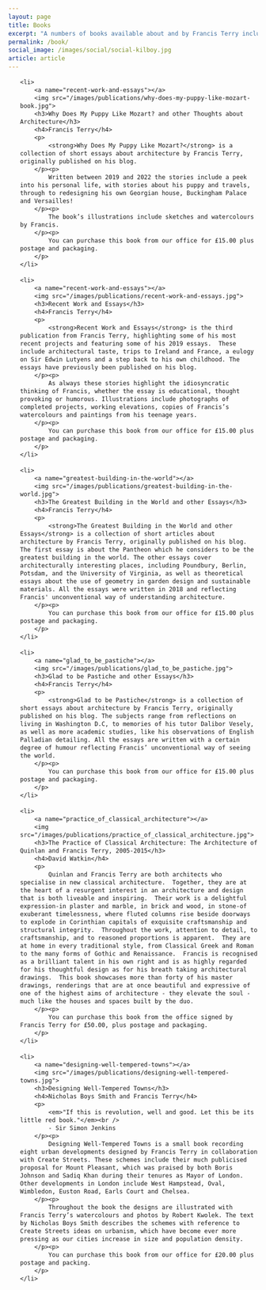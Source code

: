```yaml
---
layout: page
title: Books
excerpt: "A numbers of books available about and by Francis Terry including The Practice of Classical Architecture, Glad to be Pastiche and other Essays, The Greatest Building in the World and other Essays, and Recent Work and Essays"
permalink: /book/
social_image: /images/social/social-kilboy.jpg
article: article
---
```

<a href="#practice_of_classical_architecture"></a>
<ul class="list publications">

	<li>
		<a name="recent-work-and-essays"></a>
		<img src="/images/publications/why-does-my-puppy-like-mozart-book.jpg">
		<h3>Why Does My Puppy Like Mozart? and other Thoughts about Architecture</h3>
		<h4>Francis Terry</h4>
		<p>
			<strong>Why Does My Puppy Like Mozart?</strong> is a collection of short essays about architecture by Francis Terry, originally published on his blog.
		</p><p>
			Written between 2019 and 2022 the stories include a peek into his personal life, with stories about his puppy and travels, through to redesigning his own Georgian house, Buckingham Palace and Versailles!
		</p><p>
			The book’s illustrations include sketches and watercolours by Francis.
		</p><p>
			You can purchase this book from our office for £15.00 plus postage and packaging.
		</p>
	</li>

	<li>
		<a name="recent-work-and-essays"></a>
		<img src="/images/publications/recent-work-and-essays.jpg">
		<h3>Recent Work and Essays</h3>
		<h4>Francis Terry</h4>
		<p>
			<strong>Recent Work and Essays</strong> is the third publication from Francis Terry, highlighting some of his most recent projects and featuring some of his 2019 essays.  These include architectural taste, trips to Ireland and France, a eulogy on Sir Edwin Lutyens and a step back to his own childhood. The essays have previously been published on his blog.
		</p><p>
			As always these stories highlight the idiosyncratic thinking of Francis, whether the essay is educational, thought provoking or humorous. Illustrations include photographs of completed projects, working elevations, copies of Francis’s watercolours and paintings from his teenage years.
		</p><p>
			You can purchase this book from our office for £15.00 plus postage and packaging.
		</p>
	</li>

	<li>
		<a name="greatest-building-in-the-world"></a>
		<img src="/images/publications/greatest-building-in-the-world.jpg">
		<h3>The Greatest Building in the World and other Essays</h3>
		<h4>Francis Terry</h4>
		<p>
			<strong>The Greatest Building in the World and other Essays</strong> is a collection of short articles about architecture by Francis Terry, originally published on his blog. The first essay is about the Pantheon which he considers to be the greatest building in the world. The other essays cover architecturally interesting places, including Poundbury, Berlin, Potsdam, and the University of Virginia, as well as theoretical essays about the use of geometry in garden design and sustainable materials. All the essays were written in 2018 and reflecting Francis' unconventional way of understanding architecture.
		</p><p>
			You can purchase this book from our office for £15.00 plus postage and packaging.
		</p>
	</li>
	
	<li>
		<a name="glad_to_be_pastiche"></a>
		<img src="/images/publications/glad_to_be_pastiche.jpg">
		<h3>Glad to be Pastiche and other Essays</h3>
		<h4>Francis Terry</h4>
		<p>
			<strong>Glad to be Pastiche</strong> is a collection of short essays about architecture by Francis Terry, originally published on his blog. The subjects range from reflections on living in Washington D.C, to memories of his tutor Dalibor Vesely, as well as more academic studies, like his observations of English Palladian detailing. All the essays are written with a certain degree of humour reflecting Francis’ unconventional way of seeing the world.
		</p><p>
			You can purchase this book from our office for £15.00 plus postage and packaging.
		</p>
	</li>

	<li>
		<a name="practice_of_classical_architecture"></a>
		<img src="/images/publications/practice_of_classical_architecture.jpg">
		<h3>The Practice of Classical Architecture: The Architecture of Quinlan and Francis Terry, 2005-2015</h3>
		<h4>David Watkin</h4>
		<p>
			Quinlan and Francis Terry are both architects who specialise in new classical architecture.  Together, they are at the heart of a resurgent interest in an architecture and design that is both liveable and inspiring.  Their work is a delightful expression-in plaster and marble, in brick and wood, in stone-of exuberant timelessness, where fluted columns rise beside doorways to explode in Corinthian capitals of exquisite craftsmanship and structural integrity.  Throughout the work, attention to detail, to craftsmanship, and to reasoned proportions is apparent.  They are at home in every traditional style, from Classical Greek and Roman to the many forms of Gothic and Renaissance.  Francis is recognised as a brilliant talent in his own right and is as highly regarded for his thoughtful design as for his breath taking architectural drawings.  This book showcases more than forty of his master drawings, renderings that are at once beautiful and expressive of one of the highest aims of architecture - they elevate the soul - much like the houses and spaces built by the duo.
		</p><p>
			You can purchase this book from the office signed by Francis Terry for £50.00, plus postage and packaging.
		</p>
	</li>

	<li>
		<a name="designing-well-tempered-towns"></a>
		<img src="/images/publications/designing-well-tempered-towns.jpg">
		<h3>Designing Well-Tempered Towns</h3>
		<h4>Nicholas Boys Smith and Francis Terry</h4>
		<p>
			<em>"If this is revolution, well and good. Let this be its little red book."</em><br />
			- Sir Simon Jenkins
		</p><p>
			Designing Well-Tempered Towns is a small book recording eight urban developments designed by Francis Terry in collaboration with Create Streets. These schemes include their much publicised proposal for Mount Pleasant, which was praised by both Boris Johnson and Sadiq Khan during their tenures as Mayor of London. Other developments in London include West Hampstead, Oval, Wimbledon, Euston Road, Earls Court and Chelsea.
		</p><p>
			Throughout the book the designs are illustrated with Francis Terry’s watercolours and photos by Robert Kwolek. The text by Nicholas Boys Smith describes the schemes with reference to Create Streets ideas on urbanism, which have become ever more pressing as our cities increase in size and population density.
		</p><p>
			You can purchase this book from our office for £20.00 plus postage and packing.
		</p>
	</li>

</ul>
